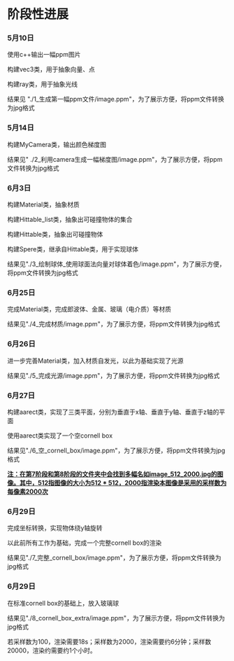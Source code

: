 # 阶段性进展

### 5月10日

使用c++输出一幅ppm图片

构建vec3类，用于抽象向量、点

构建ray类，用于抽象光线

结果见 "./1\_生成第一幅ppm文件/image.ppm"，为了展示方便，将ppm文件转换为jpg格式

### 5月14日

构建MyCamera类，输出颜色梯度图

结果见" ./2\_利用camera生成一幅梯度图/image.ppm"，为了展示方便，将ppm文件转换为jpg格式

### 6月3日

构建Material类，抽象材质

构建Hittable_list类，抽象出可碰撞物体的集合

构建Hittable类，抽象出可碰撞物体

构建Spere类，继承自Hittable类，用于实现球体

结果见"./3\_绘制球体\_使用球面法向量对球体着色/image.ppm"，为了展示方便，将ppm文件转换为jpg格式

### 6月25日

完成Material类，完成郎波体、金属、玻璃（电介质）等材质

结果见"./4\_完成材质/image.ppm"，为了展示方便，将ppm文件转换为jpg格式

### 6月26日

进一步完善Material类，加入材质自发光，以此为基础实现了光源

结果见"./5_完成光源/image.ppm"，为了展示方便，将ppm文件转换为jpg格式

### 6月27日

构建aarect类，实现了三类平面，分别为垂直于x轴、垂直于y轴、垂直于z轴的平面

使用aarect类实现了一个空cornell box

结果见"./6\_空\_cornell\_box/image.ppm"，为了展示方便，将ppm文件转换为jpg格式



**<u>注：在第7阶段和第8阶段的文件夹中会找到多幅名如image_512_2000.jpg的图像。其中，512指图像的大小为512 * 512，2000指渲染本图像是采用的采样数为每像素2000次</u>**



### 6月29日

完成坐标转换，实现物体绕y轴旋转

以此前所有工作为基础，完成一个完整cornell box的渲染

结果见"./7\_完整\_cornell\_box/image.ppm"，为了展示方便，将ppm文件转换为jpg格式

### 6月29日

在标准cornell box的基础上，放入玻璃球

结果见"./8\_cornell\_box\_extra/image.ppm"，为了展示方便，将ppm文件转换为jpg格式

若采样数为100，渲染需要18s；采样数为2000，渲染需要约6分钟；采样数20000，渲染约需要约1个小时。
